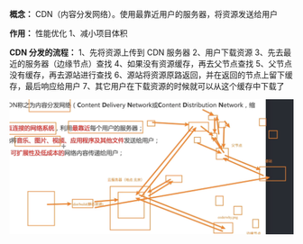 **概念：** CDN（内容分发网络）。使用最靠近用户的服务器，将资源发送给用户

**作用：** 性能优化
  1、减小项目体积

**CDN 分发的流程：**
  1、先将资源上传到 CDN 服务器
  2、用户下载资源
  3、先去最近的服务器（边缘节点）查找 
  4、如果没有资源缓存，再去父节点查找
  5、父节点没有缓存，再去源站进行查找
  6、源站将资源原路返回，并在返回的节点上留下缓存，最后响应给用户
  7、其它用户在下载资源的时候就可以从这个缓存中下载了

  ![](images/2022-07-08-17-22-42.png)